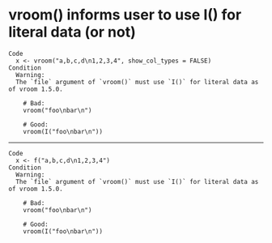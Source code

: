 # vroom() informs user to use I() for literal data (or not)

    Code
      x <- vroom("a,b,c,d\n1,2,3,4", show_col_types = FALSE)
    Condition
      Warning:
      The `file` argument of `vroom()` must use `I()` for literal data as of vroom 1.5.0.
        
        # Bad:
        vroom("foo\nbar\n")
        
        # Good:
        vroom(I("foo\nbar\n"))

---

    Code
      x <- f("a,b,c,d\n1,2,3,4")
    Condition
      Warning:
      The `file` argument of `vroom()` must use `I()` for literal data as of vroom 1.5.0.
        
        # Bad:
        vroom("foo\nbar\n")
        
        # Good:
        vroom(I("foo\nbar\n"))

